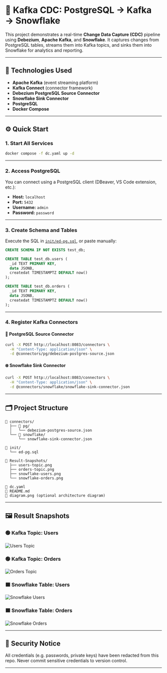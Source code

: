 # 📡 Kafka CDC: PostgreSQL → Kafka → Snowflake

This project demonstrates a real-time **Change Data Capture (CDC)** pipeline using **Debezium**, **Apache Kafka**, and **Snowflake**. It captures changes from PostgreSQL tables, streams them into Kafka topics, and sinks them into Snowflake for analytics and reporting.

---

## 🚀 Technologies Used

* **Apache Kafka** (event streaming platform)
* **Kafka Connect** (connector framework)
* **Debezium PostgreSQL Source Connector**
* **Snowflake Sink Connector**
* **PostgreSQL**
* **Docker Compose**

---

## ⚙️ Quick Start

### 1. Start All Services

```bash
docker compose -f dc.yaml up -d
```

---

### 2. Access PostgreSQL

You can connect using a PostgreSQL client (DBeaver, VS Code extension, etc.):

* **Host:** `localhost`
* **Port:** `5432`
* **Username:** `admin`
* **Password:** `password`

---

### 3. Create Schema and Tables

Execute the SQL in [`init/ed-pg.sql`](./init/ed-pg.sql), or paste manually:

```sql
CREATE SCHEMA IF NOT EXISTS test_db;

CREATE TABLE test_db.users (
  _id TEXT PRIMARY KEY,
  data JSONB,
  createdat TIMESTAMPTZ DEFAULT now()
);

CREATE TABLE test_db.orders (
  _id TEXT PRIMARY KEY,
  data JSONB,
  createdat TIMESTAMPTZ DEFAULT now()
);
```

---

### 4. Register Kafka Connectors

#### 🔗 PostgreSQL Source Connector

```bash
curl -X POST http://localhost:8083/connectors \
  -H "Content-Type: application/json" \
  -d @connectors/pg/debezium-postgres-source.json
```

#### ❄️ Snowflake Sink Connector

```bash
curl -X POST http://localhost:8083/connectors \
  -H "Content-Type: application/json" \
  -d @connectors/snowflake/snowflake-sink-connector.json
```

---

## 🗂️ Project Structure

```
📁 connectors/
  ├── 📁 pg/
  │   └── debezium-postgres-source.json
  └── 📁 snowflake/
      └── snowflake-sink-connector.json

📁 init/
  └── ed-pg.sql

📁 Result-Snapshots/
  ├── users-topic.png
  ├── orders-topic.png
  ├── snowflake-users.png
  └── snowflake-orders.png

📄 dc.yaml
📄 README.md
📄 diagram.png (optional architecture diagram)
```

---

## 🖼️ Result Snapshots

### 🟢 Kafka Topic: Users

![Users Topic](./ResultSnapshots/users-topic-messages.png)

### 🟢 Kafka Topic: Orders

![Orders Topic](./ResultSnapshots/orders-topic-messages.png)

### 🟦 Snowflake Table: Users

![Snowflake Users](./ResultSnapshots/snowflake-users-table.png)

### 🟦 Snowflake Table: Orders

![Snowflake Orders](./ResultSnapshots/snowflake-orders-table.png)

---

## 🔐 Security Notice

All credentials (e.g. passwords, private keys) have been redacted from this repo. Never commit sensitive credentials to version control.

---
